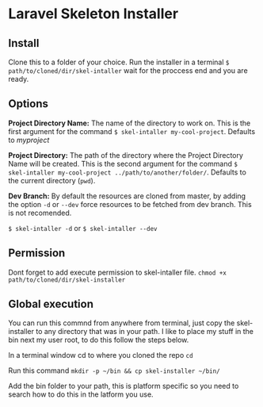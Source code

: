 # Laravel Skeleton Installer

## Install
Clone this to a folder of your choice.
Run the installer in a terminal `$ path/to/cloned/dir/skel-intaller` wait for the proccess end and you are ready.

## Options
**Project Directory Name:** The name of the directory to work on. This is the first argument for the command `$ skel-intaller my-cool-project`. Defaults to *myproject*

**Project Directory:** The path of the directory where the Project Directory Name will be created. This is the second argument for the command `$ skel-intaller my-cool-project ../path/to/another/folder/`. Defaults to the current directory (`pwd`).

**Dev Branch:** By default the resources are cloned from master, by adding the option `-d` or `--dev` force resources to be fetched from dev branch. This is not recomended.

`$ skel-intaller -d` or `$ skel-intaller --dev`

## Permission
Dont forget to add execute permission to skel-intaller file. `chmod +x path/to/cloned/dir/skel-installer`

## Global execution
You can run this commnd from anywhere from terminal, just copy the skel-installer to any directory that was in your path. I like to place my stuff in the bin next my user root, to do this follow the steps below.

In a terminal window cd to where you cloned the repo `cd `

Run this command `mkdir -p ~/bin && cp skel-installer ~/bin/`

Add the bin folder to your path, this is platform specific so you need to search how to do this in the latform you use.

